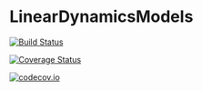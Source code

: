 # LinearDynamicsModels

[![Build Status](https://travis-ci.org/schmrlng/LinearDynamicsModels.jl.svg?branch=master)](https://travis-ci.org/schmrlng/LinearDynamicsModels.jl)

[![Coverage Status](https://coveralls.io/repos/schmrlng/LinearDynamicsModels.jl/badge.svg?branch=master&service=github)](https://coveralls.io/github/schmrlng/LinearDynamicsModels.jl?branch=master)

[![codecov.io](http://codecov.io/github/schmrlng/LinearDynamicsModels.jl/coverage.svg?branch=master)](http://codecov.io/github/schmrlng/LinearDynamicsModels.jl?branch=master)

